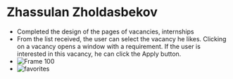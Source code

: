 # Zhassulan Zholdasbekov
* Completed the design of the pages of vacancies, internships
*  From the list received, the user can select the vacancy he likes. Clicking on a vacancy opens a window with a requirement. If the user is interested in this vacancy, he can click the Apply button.
*  ![Frame 100](https://user-images.githubusercontent.com/50594402/170436559-f98d5b24-c339-4b0b-81c2-f8a0c7ff270a.jpg)
* ![favorites](https://user-images.githubusercontent.com/50594402/170436567-c778c7c2-eea0-4600-bfc3-08201aa9a694.png)
